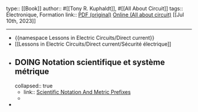 type:: [[Book]]
author:: #[[Tony R. Kuphaldt]], #[[All About Circuit]]
tags:: Électronique, Formation
link:: [PDF (original)](http://www.ibiblio.org/kuphaldt/electricCircuits/DC/index.html)  [Online (All about circuit)](https://www.allaboutcircuits.com/textbook/direct-current/)
[[Jul 10th, 2023]]
***

- {{namespace Lessons in Electric Circuits/Direct current}}
- [[Lessons in Electric Circuits/Direct current/Sécurité électrique]]
- ## DOING Notation scientifique et système métrique
  collapsed:: true
	- link:: [Scientific Notation And Metric Prefixes](https://www.allaboutcircuits.com/textbook/direct-current/chpt-4)
	-
-